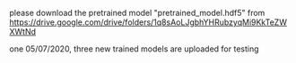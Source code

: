 please download the pretrained model "pretrained_model.hdf5" from https://drive.google.com/drive/folders/1q8sAoLJgbhYHRubzyqMi9KkTeZWXWtNd

one 05/07/2020, three new trained models are uploaded for testing

